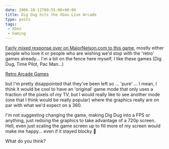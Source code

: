 ```yaml
---
date: 2006-10-11T09:55:00+00:00
title: Dig Dug hits the Xbox Live Arcade
type: posts
tags:
 - Xbox
 - Gaming
---
```

[Fairly mixed response over on MajorNelson.com to this game](https://www.majornelson.com/archive/2006/10/10/Soon_3A00_-Dig-Dug.aspx), mostly either people who love it or people who are wishing we'd stop with the 'retro' games already... I'm a bit on the fence here myself, I like these games (Dig Dug, Time Pilot, Pac Man...)

[Retro Arcade Games](https://static.flickr.com/93/221454813_a5af3ae0b1_m.jpg)

but I'm pretty disappointed that they've been left so ... 'pure' ... I mean, I think it would be cool to have an 'original' game mode that only uses a fraction of the pixels of my TV, but I would really like to see another mode (one that I think would be really popular) where the graphics really are on par with what we'd expect on a 360.

I'm not suggesting changing the game, making Dig Dug into a FPS or anything, just redoing the graphics to take advantage of a 720p screen. Hell, even just scaling the game screen up to fill more of my screen would make me happy... even if it stayed blocky 🙂

What do you think?
